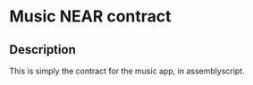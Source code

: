 # Music NEAR contract

## Description

This is simply the contract for the music app, in assemblyscript.
